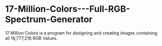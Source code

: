 # 17-Million-Colors---Full-RGB-Spectrum-Generator
17 Million Colors is a program for designing and creating images containing all 16,777,216 RGB Values.
